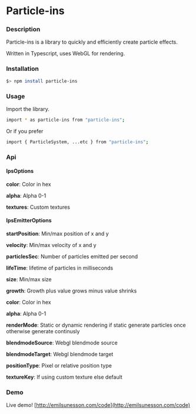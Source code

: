 # Particle-ins

### Description
Particle-ins is a library to quickly and efficiently create particle effects.

Written in Typescript, uses WebGL for rendering.

### Installation

```sh
$> npm install particle-ins
```

### Usage

Import the library.

```sh
import * as particle-ins from "particle-ins";
```

Or if you prefer

```sh
import { ParticleSystem, ...etc } from "particle-ins";
```

### Api

#### IpsOptions 

**color**: Color in hex

**alpha**: Alpha 0-1

**textures**: Custom textures

#### IpsEmitterOptions

**startPosition**: Min/max position of x and y

**velocity**: Min/max velocity of x and y

**particlesSec**: Number of particles emitted per second

**lifeTime**: lifetime of particles in milliseconds

**size**: Min/max size

**growth**: Growth plus value grows minus value shrinks

**color**: Color in hex

**alpha**: Alpha 0-1

**renderMode**: Static or dynamic rendering if static generate particles once otherwise generate continusly

**blendmodeSource**: Webgl blendmode source

**blendmodeTarget**: Webgl blendmode target

**positionType**: Pixel or relative position type

**textureKey**: If using custom texture else default

### Demo

Live demo!
[http://emilsunesson.com/code](http://emilsunesson.com/code)
